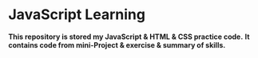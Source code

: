 # JavaScript Learning

**This repository is stored my JavaScript & HTML & CSS practice code.**
**It contains code from mini-Project & exercise & summary of skills.**
